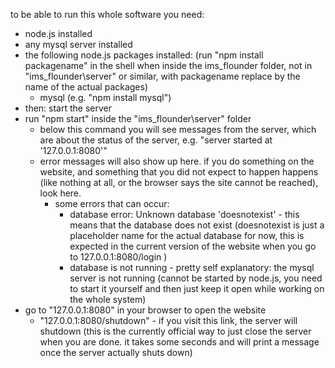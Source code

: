 to be able to run this whole software you need:
- node.js installed
- any mysql server installed
- the following node.js packages installed: (run "npm install packagename" in the shell when inside the ims_flounder folder, not in "ims_flounder\server" or similar, with packagename replace by the name of the actual packages)
    - mysql (e.g. "npm install mysql")
- then: start the server
- run "npm start" inside the "ims_flounder\server" folder
    - below this command you will see messages from the server, which are about the status of the server, e.g. "server started at '127.0.0.1:8080'"
    - error messages will also show up here. if you do something on the website, and something that you did not expect to happen happens (like nothing at all, or the browser says the site cannot be reached), look here.
        - some errors that can occur:
            - database error:  Unknown database 'doesnotexist' - this means that the database does not exist (doesnotexist is just a placeholder name for the actual database for now, this is expected in the current version of the website when you go to 127.0.0.1:8080/login )
            - database is not running - pretty self explanatory: the mysql server is not running (cannot be started by node.js, you need to start it yourself and then just keep it open while working on the whole system)
- go to "127.0.0.1:8080" in your browser to open the website
    - "127.0.0.1:8080/shutdown" - if you visit this link, the server will shutdown (this is the currently official way to just close the server when you are done. it takes some seconds and will print a message once the server actually shuts down)